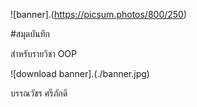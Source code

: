 ![banner].(https://picsum.photos/800/250)

#สมุดบันทึก

สำหรับรายวิชา OOP

![download banner].(./banner.jpg)

บรรณวัชร ศรีภักดี
